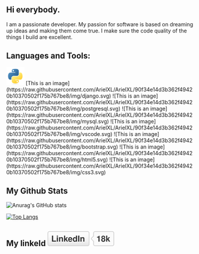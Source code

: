 ## Hi everybody.

I am a passionate developer. My passion for software is based on dreaming up ideas and making them come true. I make sure the code quality of the things I build are excellent.

## Languages and Tools:
<p align="left">
<img src="https://raw.githubusercontent.com/devicons/devicon/1119b9f84c0290e0f0b38982099a2bd027a48bf1/icons/python/python-original.svg" alt= "Python" width="48" height="48"/> 
  [This is an image](https://raw.githubusercontent.com/ArielXL/ArielXL/90f34e14d3b362f49420b10370502f175b767be8/img/django.svg)  
![This is an image](https://raw.githubusercontent.com/ArielXL/ArielXL/90f34e14d3b362f49420b10370502f175b767be8/img/postgresql.svg)
![This is an image](https://raw.githubusercontent.com/ArielXL/ArielXL/90f34e14d3b362f49420b10370502f175b767be8/img/mysql.svg) ![This is an image](https://raw.githubusercontent.com/ArielXL/ArielXL/90f34e14d3b362f49420b10370502f175b767be8/img/vscode.svg) ![This is an image](https://raw.githubusercontent.com/ArielXL/ArielXL/90f34e14d3b362f49420b10370502f175b767be8/img/bootstrap.svg)  ![This is an image](https://raw.githubusercontent.com/ArielXL/ArielXL/90f34e14d3b362f49420b10370502f175b767be8/img/html5.svg)  ![This is an image](https://raw.githubusercontent.com/ArielXL/ArielXL/90f34e14d3b362f49420b10370502f175b767be8/img/css3.svg)   

## My Github Stats
![Anurag's GitHub stats](https://github-readme-stats.vercel.app/api?username=mart1nap&show_icons=true&theme=radical)

[![Top Langs](https://github-readme-stats.vercel.app/api/top-langs/?username=mart1nap&layout=compact)](https://github.com/anuraghazra/github-readme-stats)

## My linkeId ![This is an image](https://raw.githubusercontent.com/terrytangyuan/terrytangyuan/6f1aefa4b7594b47a780442b3f528ea6b1fa72fe/imgs/linkedin.svg)
